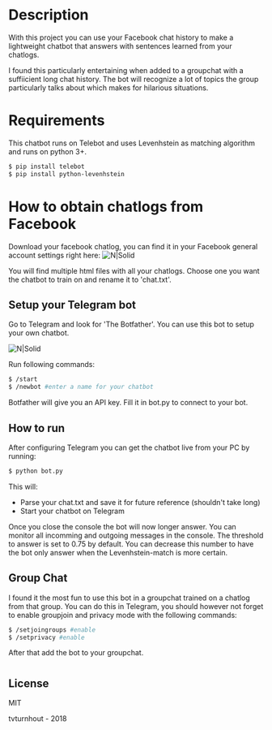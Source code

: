 # Description

With this project you can use your Facebook chat history to make a lightweight chatbot that answers with sentences learned from your chatlogs. 

I found this particularly entertaining when added to a groupchat with a suffiicient long chat history. The bot will recognize a lot of topics the group particularly talks about which makes for hilarious situations.

# Requirements

This chatbot runs on Telebot and uses Levenhstein as matching algorithm and runs on python 3+.

```sh
$ pip install telebot
$ pip install python-levenhstein
```

# How to obtain chatlogs from Facebook

Download your facebook chatlog, you can find it in your Facebook general account settings right here:
![N|Solid](https://i.imgur.com/LrVWagZ.png)


You will find multiple html files with all your chatlogs. Choose one you want the chatbot to train on and rename it to 'chat.txt'.

## Setup your Telegram bot

Go to Telegram and look for 'The Botfather'. You can use this bot to setup your own chatbot.

![N|Solid](https://i.imgur.com/Q1HWvkD.png)

Run following commands:
```sh
$ /start
$ /newbot #enter a name for your chatbot
```
 
Botfather will give you an API key. Fill it in bot.py to connect to your bot.
  
## How to run

After configuring Telegram you can get the chatbot live from your PC by running:
```sh
$ python bot.py
```
 This will: 
  - Parse your chat.txt and save it for future reference (shouldn't take long)
  - Start your chatbot on Telegram
 
Once you close the console the bot will now longer answer.
You can monitor all incomming and outgoing messages in the console. The threshold to answer is set to 0.75 by default. You can decrease this number to have the bot only answer when the Levenhstein-match is more certain.

## Group Chat

I found it the most fun to use this bot in a groupchat trained on a chatlog from that group.
You can do this in Telegram, you should however not forget to enable groupjoin and privacy mode with the following commands:
```sh
$ /setjoingroups #enable
$ /setprivacy #enable
```

After that add the bot to your groupchat.

#
License
----
MIT

tvturnhout - 2018
